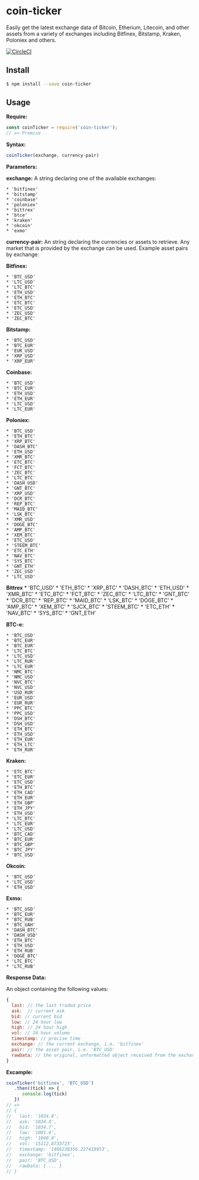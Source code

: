 # coin-ticker

Easily get the latest exchange data of Bitcoin, Etherium, Litecoin, and other assets from a variety of exchanges including Bitfinex, Bitstamp, Kraken, Poloniex and others.

[![CircleCI](https://circleci.com/gh/donbobvanbirt/coin-ticker.svg?style=svg)](https://circleci.com/gh/donbobvanbirt/coin-ticker)

## Install

```bash
$ npm install --save coin-ticker
```

## Usage
**Require:**
```js
const coinTicker = require('coin-ticker');
// => Promise

```

**Syntax:**
```js
coinTicker(exchange, currency-pair)
```

**Parameters:**

**exchange:**
A string declaring one of the available exchanges:

    * 'bitfinex'
    * 'bitstamp'
    * 'coinbase'
    * 'poloniex'
    * 'bittrex'
    * 'btce'
    * 'kraken'
    * 'okcoin'
    * 'exmo'

**currency-pair:**
An string declaring the currencies or assets to retrieve.
Any market that is provided by the exchange can be used.
Example asset pairs by exchange:

**Bitfinex:**

    * 'BTC_USD'
    * 'LTC_USD'
    * 'LTC_BTC'
    * 'ETH_USD'
    * 'ETH_BTC'
    * 'ETC_BTC'
    * 'ETC_USD'
    * 'ZEC_USD'
    * 'ZEC_BTC'

**Bitstamp:**

    * 'BTC_USD'
    * 'BTC_EUR'
    * 'EUR_USD'
    * 'XRP_USD'
    * 'XRP_EUR'

**Coinbase:**

    * 'BTC_USD'
    * 'BTC_EUR'
    * 'ETH_USD'
    * 'ETH_EUR'
    * 'LTC_USD'
    * 'LTC_EUR'

**Poloniex:**

    * 'BTC_USD'
    * 'ETH_BTC'
    * 'XRP_BTC'
    * 'DASH_BTC'
    * 'ETH_USD'
    * 'XMR_BTC'
    * 'ETC_BTC'
    * 'FCT_BTC'
    * 'ZEC_BTC'
    * 'LTC_BTC'
    * 'DASH_USD'
    * 'GNT_BTC'
    * 'XRP_USD'
    * 'DCR_BTC'
    * 'REP_BTC'
    * 'MAID_BTC'
    * 'LSK_BTC'
    * 'XMR_USD'
    * 'DOGE_BTC'
    * 'AMP_BTC'
    * 'XEM_BTC'
    * 'ETC_USD'
    * 'STEEM_BTC'
    * 'ETC_ETH'
    * 'NAV_BTC'
    * 'SYS_BTC'
    * 'GNT_ETH'
    * 'ZEC_USD'
    * 'LTC_USD'

**Bittrex**
    * 'BTC_USD'
    * 'ETH_BTC'
    * 'XRP_BTC'
    * 'DASH_BTC'
    * 'ETH_USD'
    * 'XMR_BTC'
    * 'ETC_BTC'
    * 'FCT_BTC'
    * 'ZEC_BTC'
    * 'LTC_BTC'
    * 'GNT_BTC'
    * 'DCR_BTC'
    * 'REP_BTC'
    * 'MAID_BTC'
    * 'LSK_BTC'
    * 'DOGE_BTC'
    * 'AMP_BTC'
    * 'XEM_BTC'
    * 'SJCX_BTC'
    * 'STEEM_BTC'
    * 'ETC_ETH'
    * 'NAV_BTC'
    * 'SYS_BTC'
    * 'GNT_ETH'

**BTC-e:**

    * 'BTC_USD'
    * 'BTC_EUR'
    * 'BTC_EUR'
    * 'LTC_BTC'
    * 'LTC_USD'
    * 'LTC_RUR'
    * 'LTC_EUR'
    * 'NMC_BTC'
    * 'NMC_USD'
    * 'NVC_BTC'
    * 'NVC_USD'
    * 'USD_RUR'
    * 'EUR_USD'
    * 'EUR_RUR'
    * 'PPC_BTC'
    * 'PPC_USD'
    * 'DSH_BTC'
    * 'DSH_USD'
    * 'ETH_BTC'
    * 'ETH_USD'
    * 'ETH_EUR'
    * 'ETH_LTC'
    * 'ETH_RUR'

**Kraken:**

    * 'ETC_BTC'
    * 'ETC_EUR'
    * 'ETC_USD'
    * 'ETH_BTC'
    * 'ETH_CAD'
    * 'ETH_EUR'
    * 'ETH_GBP'
    * 'ETH_JPY'
    * 'ETH_USD'
    * 'LTC_BTC'
    * 'LTC_EUR'
    * 'LTC_USD'
    * 'BTC_CAD'
    * 'BTC_EUR'
    * 'BTC_GBP'
    * 'BTC_JPY'
    * 'BTC_USD'

**Okcoin:**

    * 'BTC_USD'
    * 'LTC_USD'
    * 'ETH_USD'

**Exmo:**

    * 'BTC_USD'
    * 'BTC_EUR'
    * 'BTC_RUB'
    * 'BTC_UAH'
    * 'DASH_BTC'
    * 'DASH_USD'
    * 'ETH_BTC'
    * 'ETH_USD'
    * 'ETH_RUB'
    * 'DOGE_BTC'
    * 'LTC_BTC'
    * 'LTC_RUB'


**Response Data:**

  An object containing the following values:

```js
{
  last: // the last traded price
  ask:  // current ask
  bid: // current bid
  low: // 24 hour low
  high: // 24 hour high
  vol: // 24 hour volume
  timestamp: // precise time
  exchange: // the current exchange, i.e. 'bitfinex'
  pair: // the asset pair, i.e. 'BTC_USD'
  rawData: // the original, unformatted object received from the exchange api. Differs by exchange.
}
```

**Excample:**
```js
coinTicker('bitfinex', 'BTC_USD')
   .then((tick) => {
      console.log(tick)
   })
// =>
// {
//   last: '1034.8',
//   ask: '1034.8',
//   bid: '1034.7',
//   low: '1001.6',
//   high: '1040.0',
//   vol: '15112.8733725',
//   timestamp: '1486238356.227418953',
//   exchange: 'bitfinex',
//   pair: 'BTC_USD',
//   rawData: { ... }
// }
```
